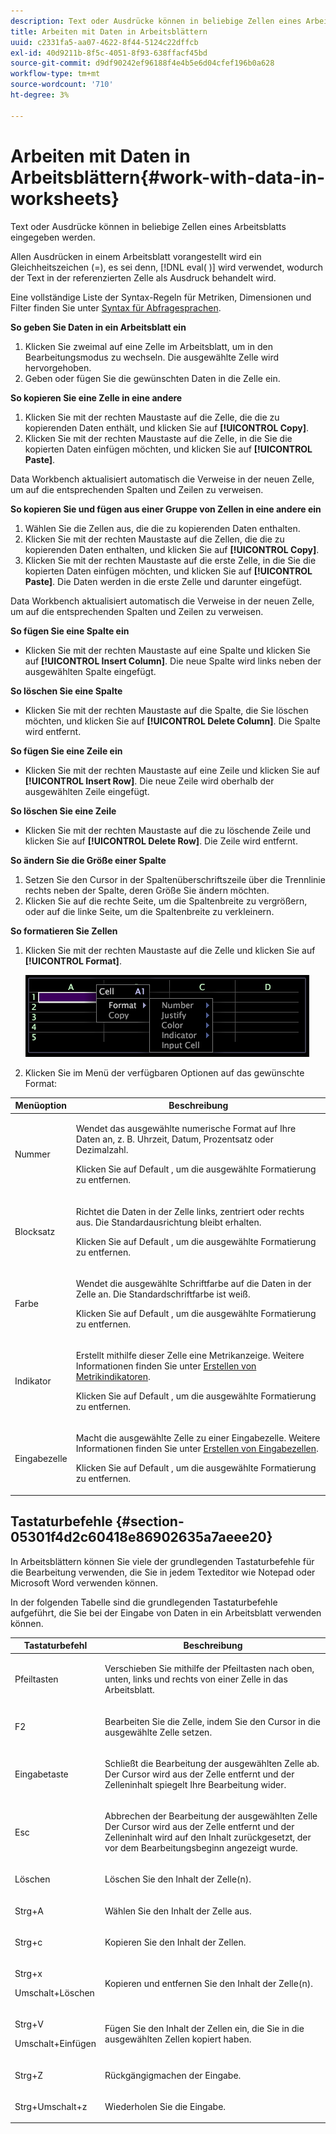 ```yaml
---
description: Text oder Ausdrücke können in beliebige Zellen eines Arbeitsblatts eingegeben werden.
title: Arbeiten mit Daten in Arbeitsblättern
uuid: c2331fa5-aa07-4622-8f44-5124c22dffcb
exl-id: 40d9211b-8f5c-4051-8f93-638ffacf45bd
source-git-commit: d9df90242ef96188f4e4b5e6d04cfef196b0a628
workflow-type: tm+mt
source-wordcount: '710'
ht-degree: 3%

---
```


# Arbeiten mit Daten in Arbeitsblättern{#work-with-data-in-worksheets}

Text oder Ausdrücke können in beliebige Zellen eines Arbeitsblatts eingegeben werden.

Allen Ausdrücken in einem Arbeitsblatt vorangestellt wird ein Gleichheitszeichen (=), es sei denn, [!DNL eval( )] wird verwendet, wodurch der Text in der referenzierten Zelle als Ausdruck behandelt wird.

Eine vollständige Liste der Syntax-Regeln für Metriken, Dimensionen und Filter finden Sie unter [Syntax für Abfragesprachen](../../../home/c-get-started/c-qry-lang-syntx/c-qry-lang-syntx.md#concept-15d1d3f5164a47d49468c5acb7299d9f).

**So geben Sie Daten in ein Arbeitsblatt ein**

1. Klicken Sie zweimal auf eine Zelle im Arbeitsblatt, um in den Bearbeitungsmodus zu wechseln. Die ausgewählte Zelle wird hervorgehoben.
1. Geben oder fügen Sie die gewünschten Daten in die Zelle ein.

**So kopieren Sie eine Zelle in eine andere**

1. Klicken Sie mit der rechten Maustaste auf die Zelle, die die zu kopierenden Daten enthält, und klicken Sie auf **[!UICONTROL Copy]**.
1. Klicken Sie mit der rechten Maustaste auf die Zelle, in die Sie die kopierten Daten einfügen möchten, und klicken Sie auf **[!UICONTROL Paste]**.

Data Workbench aktualisiert automatisch die Verweise in der neuen Zelle, um auf die entsprechenden Spalten und Zeilen zu verweisen.

**So kopieren Sie und fügen aus einer Gruppe von Zellen in eine andere ein**

1. Wählen Sie die Zellen aus, die die zu kopierenden Daten enthalten.
1. Klicken Sie mit der rechten Maustaste auf die Zellen, die die zu kopierenden Daten enthalten, und klicken Sie auf **[!UICONTROL Copy]**.
1. Klicken Sie mit der rechten Maustaste auf die erste Zelle, in die Sie die kopierten Daten einfügen möchten, und klicken Sie auf **[!UICONTROL Paste]**. Die Daten werden in die erste Zelle und darunter eingefügt.

Data Workbench aktualisiert automatisch die Verweise in der neuen Zelle, um auf die entsprechenden Spalten und Zeilen zu verweisen.

**So fügen Sie eine Spalte ein**

* Klicken Sie mit der rechten Maustaste auf eine Spalte und klicken Sie auf **[!UICONTROL Insert Column]**. Die neue Spalte wird links neben der ausgewählten Spalte eingefügt.

**So löschen Sie eine Spalte**

* Klicken Sie mit der rechten Maustaste auf die Spalte, die Sie löschen möchten, und klicken Sie auf **[!UICONTROL Delete Column]**. Die Spalte wird entfernt.

**So fügen Sie eine Zeile ein**

* Klicken Sie mit der rechten Maustaste auf eine Zeile und klicken Sie auf **[!UICONTROL Insert Row]**. Die neue Zeile wird oberhalb der ausgewählten Zeile eingefügt.

**So löschen Sie eine Zeile**

* Klicken Sie mit der rechten Maustaste auf die zu löschende Zeile und klicken Sie auf **[!UICONTROL Delete Row]**. Die Zeile wird entfernt.

**So ändern Sie die Größe einer Spalte**

1. Setzen Sie den Cursor in der Spaltenüberschriftszeile über die Trennlinie rechts neben der Spalte, deren Größe Sie ändern möchten.
1. Klicken Sie auf die rechte Seite, um die Spaltenbreite zu vergrößern, oder auf die linke Seite, um die Spaltenbreite zu verkleinern.

**So formatieren Sie Zellen**

1. Klicken Sie mit der rechten Maustaste auf die Zelle und klicken Sie auf **[!UICONTROL Format]**.

   ![](assets/mnu_Worksheet_Format.png)

1. Klicken Sie im Menü der verfügbaren Optionen auf das gewünschte Format:

<table id="table_5788E01E52CC44E7927A0D23760D9EDD"> 
 <thead> 
  <tr> 
   <th colname="col1" class="entry"> Menüoption </th> 
   <th colname="col2" class="entry"> Beschreibung </th> 
  </tr>
 </thead>
 <tbody> 
  <tr> 
   <td colname="col1"> <p>Nummer </p> </td> 
   <td colname="col2"> <p>Wendet das ausgewählte numerische Format auf Ihre Daten an, z. B. Uhrzeit, Datum, Prozentsatz oder Dezimalzahl. </p> <p>Klicken Sie auf <span class="uicontrol"> Default</span> , um die ausgewählte Formatierung zu entfernen. </p> </td> 
  </tr> 
  <tr> 
   <td colname="col1"> <p>Blocksatz </p> </td> 
   <td colname="col2"> <p>Richtet die Daten in der Zelle links, zentriert oder rechts aus. Die Standardausrichtung bleibt erhalten. </p> <p>Klicken Sie auf <span class="uicontrol"> Default</span> , um die ausgewählte Formatierung zu entfernen. </p> </td> 
  </tr> 
  <tr> 
   <td colname="col1"> <p>Farbe </p> </td> 
   <td colname="col2"> <p>Wendet die ausgewählte Schriftfarbe auf die Daten in der Zelle an. Die Standardschriftfarbe ist weiß. </p> <p>Klicken Sie auf <span class="uicontrol"> Default</span> , um die ausgewählte Formatierung zu entfernen. </p> </td> 
  </tr> 
  <tr> 
   <td colname="col1"> <p>Indikator </p> </td> 
   <td colname="col2"> <p>Erstellt mithilfe dieser Zelle eine Metrikanzeige. Weitere Informationen finden Sie unter <a href="../../../home/c-get-started/c-analysis-vis/c-wksts/c-metric-ind.md#concept-f0e911b23b2c4e8da3e1ea7b9ae04183"> Erstellen von Metrikindikatoren</a>. </p> <p>Klicken Sie auf <span class="uicontrol"> Default</span> , um die ausgewählte Formatierung zu entfernen. </p> </td> 
  </tr> 
  <tr> 
   <td colname="col1"> <p>Eingabezelle </p> </td> 
   <td colname="col2"> <p>Macht die ausgewählte Zelle zu einer Eingabezelle. Weitere Informationen finden Sie unter <a href="../../../home/c-get-started/c-analysis-vis/c-wksts/c-input-cells.md#concept-08cd2c05a28a43dd9f7698b37e23e590"> Erstellen von Eingabezellen</a>. </p> <p>Klicken Sie auf <span class="uicontrol"> Default</span> , um die ausgewählte Formatierung zu entfernen. </p> </td> 
  </tr> 
 </tbody> 
</table>

## Tastaturbefehle {#section-05301f4d2c60418e86902635a7aeee20}

In Arbeitsblättern können Sie viele der grundlegenden Tastaturbefehle für die Bearbeitung verwenden, die Sie in jedem Texteditor wie Notepad oder Microsoft Word verwenden können.

In der folgenden Tabelle sind die grundlegenden Tastaturbefehle aufgeführt, die Sie bei der Eingabe von Daten in ein Arbeitsblatt verwenden können.

<table id="table_8E6F73F253B3451CA1DE45EE4F4E69EF"> 
 <thead> 
  <tr> 
   <th colname="col1" class="entry"> Tastaturbefehl </th> 
   <th colname="col2" class="entry"> Beschreibung </th> 
  </tr> 
 </thead>
 <tbody> 
  <tr> 
   <td colname="col1"> <p>Pfeiltasten </p> </td> 
   <td colname="col2"> <p>Verschieben Sie mithilfe der Pfeiltasten nach oben, unten, links und rechts von einer Zelle in das Arbeitsblatt. </p> </td> 
  </tr> 
  <tr> 
   <td colname="col1"> <p>F2 </p> </td> 
   <td colname="col2"> <p>Bearbeiten Sie die Zelle, indem Sie den Cursor in die ausgewählte Zelle setzen. </p> </td> 
  </tr> 
  <tr> 
   <td colname="col1"> <p>Eingabetaste </p> </td> 
   <td colname="col2"> <p>Schließt die Bearbeitung der ausgewählten Zelle ab. Der Cursor wird aus der Zelle entfernt und der Zelleninhalt spiegelt Ihre Bearbeitung wider. </p> </td> 
  </tr> 
  <tr> 
   <td colname="col1"> <p>Esc </p> </td> 
   <td colname="col2"> <p>Abbrechen der Bearbeitung der ausgewählten Zelle Der Cursor wird aus der Zelle entfernt und der Zelleninhalt wird auf den Inhalt zurückgesetzt, der vor dem Bearbeitungsbeginn angezeigt wurde. </p> </td> 
  </tr> 
  <tr> 
   <td colname="col1"> <p>Löschen </p> </td> 
   <td colname="col2"> <p>Löschen Sie den Inhalt der Zelle(n). </p> </td> 
  </tr> 
  <tr> 
   <td colname="col1"> <p>Strg+A </p> </td> 
   <td colname="col2"> <p>Wählen Sie den Inhalt der Zelle aus. </p> </td> 
  </tr> 
  <tr> 
   <td colname="col1"> <p>Strg+c </p> </td> 
   <td colname="col2"> <p>Kopieren Sie den Inhalt der Zellen. </p> </td> 
  </tr> 
  <tr> 
   <td colname="col1"> <p>Strg+x </p> <p>Umschalt+Löschen </p> </td> 
   <td colname="col2"> <p>Kopieren und entfernen Sie den Inhalt der Zelle(n). </p> </td> 
  </tr> 
  <tr> 
   <td colname="col1"> <p>Strg+V </p> <p>Umschalt+Einfügen </p> </td> 
   <td colname="col2"> <p>Fügen Sie den Inhalt der Zellen ein, die Sie in die ausgewählten Zellen kopiert haben. </p> </td> 
  </tr> 
  <tr> 
   <td colname="col1"> <p>Strg+Z </p> </td> 
   <td colname="col2"> <p>Rückgängigmachen der Eingabe. </p> </td> 
  </tr> 
  <tr> 
   <td colname="col1"> <p>Strg+Umschalt+z </p> </td> 
   <td colname="col2"> <p>Wiederholen Sie die Eingabe. </p> </td> 
  </tr> 
 </tbody> 
</table>
